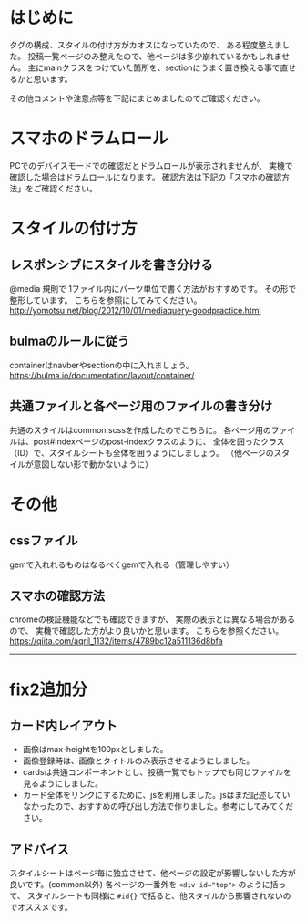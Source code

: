 # はじめに
タグの構成、スタイルの付け方がカオスになっていたので、
ある程度整えました。
投稿一覧ページのみ整えたので、他ページは多少崩れているかもしれません。
主にmainクラスをつけていた箇所を、sectionにうまく置き換える事で直せるかと思います。

その他コメントや注意点等を下記にまとめましたのでご確認ください。

# スマホのドラムロール
PCでのデバイスモードでの確認だとドラムロールが表示されませんが、
実機で確認した場合はドラムロールになります。
確認方法は下記の「スマホの確認方法」をご確認ください。

# スタイルの付け方
## レスポンシブにスタイルを書き分ける
@media 規則で 1ファイル内にパーツ単位で書く方法がおすすめです。
その形で整形しています。
こちらを参照にしてみてください。
http://yomotsu.net/blog/2012/10/01/mediaquery-goodpractice.html

## bulmaのルールに従う
containerはnavberやsectionの中に入れましょう。
https://bulma.io/documentation/layout/container/

## 共通ファイルと各ページ用のファイルの書き分け
共通のスタイルはcommon.scssを作成したのでこちらに。
各ページ用のファイルは、post#indexページのpost-indexクラスのように、
全体を囲ったクラス（ID）で、スタイルシートも全体を囲うようにしましょう。
（他ページのスタイルが意図しない形で動かないように）

# その他
## cssファイル
gemで入れれるものはなるべくgemで入れる（管理しやすい）

## スマホの確認方法
chromeの検証機能などでも確認できますが、
実際の表示とは異なる場合があるので、
実機で確認した方がより良いかと思います。
こちらを参照ください。
https://qiita.com/aqril_1132/items/4789bc12a511136d8bfa


---
# fix2追加分
## カード内レイアウト
- 画像はmax-heightを100pxとしました。
- 画像登録時は、画像とタイトルのみ表示させるようにしました。
- cardsは共通コンポーネントとし、投稿一覧でもトップでも同じファイルを見るようにしました。
- カード全体をリンクにするために、jsを利用しました。jsはまだ記述していなかったので、おすすめの呼び出し方法で作りました。参考にしてみてください。

## アドバイス
スタイルシートはページ毎に独立させて、他ページの設定が影響しないした方が良いです。(common以外)
各ページの一番外を `<div id="top">` のように括って、
スタイルシートも同様に `#id{}` で括ると、他スタイルから影響されないのでオススメです。
